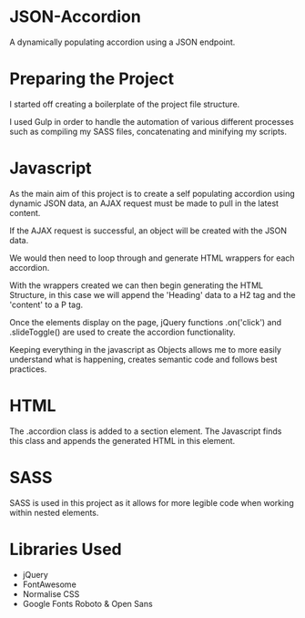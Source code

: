 # JSON-Accordion
A dynamically populating accordion using a JSON endpoint.

# Preparing the Project
I started off creating a boilerplate of the project file structure.

I used Gulp in order to handle the automation of various different processes such as compiling my SASS files, concatenating and minifying my scripts.

# Javascript
As the main aim of this project is to create a self populating accordion using dynamic JSON data, an AJAX request must be made to pull in the latest content.

If the AJAX request is successful, an object will be created with the JSON data.

We would then need to loop through and generate HTML wrappers for each accordion. 

With the wrappers created we can then begin generating the HTML Structure, in this case we will append the 'Heading' data to a H2 tag and the 'content' to a P tag.

Once the elements display on the page, jQuery functions .on('click') and .slideToggle() are used to create the accordion functionality.

Keeping everything in the javascript as Objects allows me to more easily understand what is happening, creates semantic code and follows best practices.

# HTML
The .accordion class is added to a section element. The Javascript finds this class and appends the generated HTML in this element.

# SASS
SASS is used in this project as it allows for more legible code when working within nested elements.

# Libraries Used

- jQuery
- FontAwesome
- Normalise CSS
- Google Fonts Roboto & Open Sans